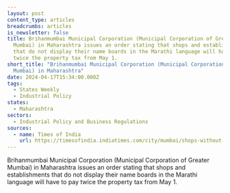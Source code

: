 ```yaml
---
layout: post
content_type: articles
breadcrumbs: articles
is_newsletter: false
title: Brihanmumbai Municipal Corporation (Municipal Corporation of Greater
  Mumbai) in Maharashtra issues an order stating that shops and establishments
  that do not display their name boards in the Marathi language will have to pay
  twice the property tax from May 1.
short_title: "Brihanmumbai Municipal Corporation (Municipal Corporation of Greater
  Mumbai) in Maharashtra"
date: 2024-04-17T15:34:00.000Z
tags:
  - States Weekly
  - Industrial Policy
states:
  - Maharashtra
sectors:
  - Industrial Policy and Business Regulations
sources:
  - name: Times of India
    url: https://timesofindia.indiatimes.com/city/mumbai/shops-without-marathi-board-to-pay-double-property-tax/articleshow/109150089.cms
---
```

Brihanmumbai Municipal Corporation (Municipal Corporation of Greater Mumbai) in Maharashtra issues an order stating that shops and establishments that do not display their name boards in the Marathi language will have to pay twice the property tax from May 1.
